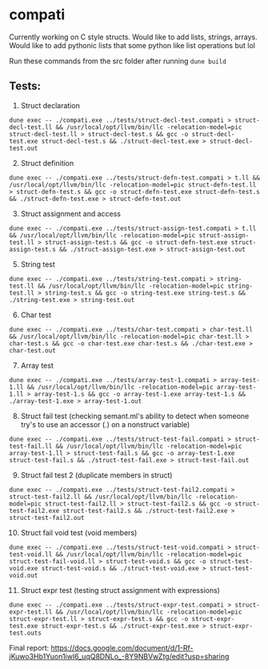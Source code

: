 # compati

Currently working on C style structs. Would like to add lists, strings, arrays. Would like to add pythonic lists that some python like list operations but lol 

Run these commands from the src folder after running ```dune build```

## Tests: 
1. Struct declaration
```
dune exec -- ./compati.exe ../tests/struct-decl-test.compati > struct-decl-test.ll && /usr/local/opt/llvm/bin/llc -relocation-model=pic struct-decl-test.ll > struct-decl-test.s && gcc -o struct-decl-test.exe struct-decl-test.s && ./struct-decl-test.exe > struct-decl-test.out
```

2. Struct definition
```
dune exec -- ./compati.exe ../tests/struct-defn-test.compati > t.ll && /usr/local/opt/llvm/bin/llc -relocation-model=pic struct-defn-test.ll > struct-defn-test.s && gcc -o struct-defn-test.exe struct-defn-test.s && ./struct-defn-test.exe > struct-defn-test.out
```

3. Struct assignment and access
```
dune exec -- ./compati.exe ../tests/struct-assign-test.compati > t.ll && /usr/local/opt/llvm/bin/llc -relocation-model=pic struct-assign-test.ll > struct-assign-test.s && gcc -o struct-defn-test.exe struct-assign-test.s && ./struct-assign-test.exe > struct-assign-test.out
```
5. String test
```
dune exec -- ./compati.exe ../tests/string-test.compati > string-test.ll && /usr/local/opt/llvm/bin/llc -relocation-model=pic string-test.ll > string-test.s && gcc -o string-test.exe string-test.s && ./string-test.exe > string-test.out
```

6. Char test 
```
dune exec -- ./compati.exe ../tests/char-test.compati > char-test.ll && /usr/local/opt/llvm/bin/llc -relocation-model=pic char-test.ll > char-test.s && gcc -o char-test.exe char-test.s && ./char-test.exe > char-test.out
 ```

7. Array test
 ```
dune exec -- ./compati.exe ../tests/array-test-1.compati > array-test-1.ll && /usr/local/opt/llvm/bin/llc -relocation-model=pic array-test-1.ll > array-test-1.s && gcc -o array-test-1.exe array-test-1.s && ./array-test-1.exe > array-test-1.out
 ```
8. Struct fail test (checking semant.ml's ability to detect when someone try's to use an accessor (.) on a nonstruct variable)
```
dune exec -- ./compati.exe ../tests/struct-test-fail.compati > struct-test-fail.ll && /usr/local/opt/llvm/bin/llc -relocation-model=pic array-test-1.ll > struct-test-fail.s && gcc -o array-test-1.exe struct-test-fail.s && ./struct-test-fail.exe > struct-test-fail.out
```
9. Struct fail test 2  (duplicate members in struct)
```
dune exec -- ./compati.exe ../tests/struct-test-fail2.compati > struct-test-fail2.ll && /usr/local/opt/llvm/bin/llc -relocation-model=pic struct-test-fail2.ll > struct-test-fail2.s && gcc -o struct-test-fail2.exe struct-test-fail2.s && ./struct-test-fail2.exe > struct-test-fail2.out
```

10. Struct fail void test (void members)
```
dune exec -- ./compati.exe ../tests/struct-test-void.compati > struct-test-void.ll && /usr/local/opt/llvm/bin/llc -relocation-model=pic struct-test-fail-void.ll > struct-test-void.s && gcc -o struct-test-void.exe struct-test-void.s && ./struct-test-void.exe > struct-test-void.out
```

11. Struct expr test (testing struct assignment with expressions)
```
dune exec -- ./compati.exe ../tests/struct-expr-test.compati > struct-expr-test.ll && /usr/local/opt/llvm/bin/llc -relocation-model=pic struct-expr-test.ll > struct-expr-test.s && gcc -o struct-expr-test.exe struct-expr-test.s && ./struct-expr-test.exe > struct-expr-test.outs
```
 Final report: https://docs.google.com/document/d/1-Rf-jKuwo3Hb1Yuon1iwI6_uqQ8DNLo_-8Y9NBVwZtg/edit?usp=sharing
